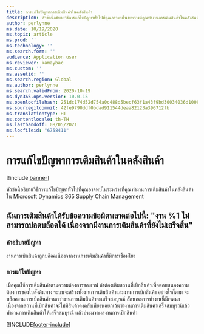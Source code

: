 ```yaml
---
title: การแก้ไขปัญหาการเติมสินค้าในคลังสินค้า
description: หัวข้อนี้อธิบายวิธีการแก้ไขปัญหาทั่วไปที่คุณอาจพบในระหว่างที่คุณทำงานการเติมสินค้าในคลังสินค้าใน Microsoft Dynamics 365 Supply Chain Management
author: perlynne
ms.date: 10/19/2020
ms.topic: article
ms.prod: ''
ms.technology: ''
ms.search.form: ''
audience: Application user
ms.reviewer: kamaybac
ms.custom: ''
ms.assetid: ''
ms.search.region: Global
ms.author: perlynne
ms.search.validFrom: 2020-10-19
ms.dyn365.ops.version: 10.0.15
ms.openlocfilehash: 251dc174d52d754a0c488d5becf63f1a43f9bd30034036d10086c9803060b5a0
ms.sourcegitcommit: 42fe9790ddf0bdad911544deaa82123a396712fb
ms.translationtype: HT
ms.contentlocale: th-TH
ms.lasthandoff: 08/05/2021
ms.locfileid: "6758411"
---
```

# <a name="troubleshoot-warehouse-replenishment"></a>การแก้ไขปัญหาการเติมสินค้าในคลังสินค้า

[!include [banner](../includes/banner.md)]

หัวข้อนี้อธิบายวิธีการแก้ไขปัญหาทั่วไปที่คุณอาจพบในระหว่างที่คุณทำงานการเติมสินค้าในคลังสินค้าใน Microsoft Dynamics 365 Supply Chain Management

## <a name="i-receive-the-following-error-message-work-1-cannot-be-unblocked-because-it-has-unfinished-replenishment-work"></a>ฉันการเติมสินค้าได้รับข้อความข้อผิดพลาดต่อไปนี้: "งาน %1 ไม่สามารถปลดบล็อคได้ เนื่องจากมีงานการเติมสินค้าที่ยังไม่เสร็จสิ้น"

### <a name="issue-description"></a>คำอธิบายปัญหา

งานการเบิกสินค้าถูกบล็อคเนื่องจากงานการเติมสินค้าที่มีการเชื่อมโยง

### <a name="issue-resolution"></a>การแก้ไขปัญหา

เมื่อคุณใช้การเติมสินค้าตามความต้องการของเวฟ ถ้าต้องเติมสถานที่เบิกสินค้าเพื่อตอบสนองความต้องการของใบสั่งต้นทาง ระบบจะสร้างทั้งงานการเติมสินค้าและงานการเบิกสินค้า อย่างไรก็ตาม จะบล็อคงานการเบิกสินค้าจนกว่างานการเติมสินค้าจะเสร็จสมบูรณ์ ลักษณะการทำงานนี้มีเจตนา เนื่องจากสถานที่เบิกสินค้าจะไม่มีสินค้าคงคลังเพียงพอยกเว้นว่างานการเติมสินค้าเสร็จสมบูรณ์แล้ว ทำงานการเติมสินค้าให้เสร็จสมบูรณ์ แล้วประมวลผลงานการเบิกสินค้า


[!INCLUDE[footer-include](../../includes/footer-banner.md)]